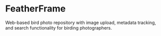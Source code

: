 # FeatherFrame
Web-based bird photo repository with image upload, metadata tracking, and search functionality for birding photographers.
